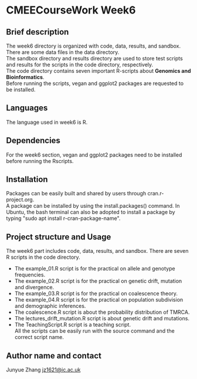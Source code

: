 # CMEECourseWork Week6
## Brief description
The week6 directory is organized with code, data, results, and sandbox.  
There are some data files in the data directory.  
The sandbox directory and results directory are used to store test scripts and results for the scripts in the code directory, respectively.  
The code directory contains seven important R-scripts about **Genomics and Bioinformatics**.  
Before running the scripts, vegan and ggplot2 packages are requested to be installed.

## Languages
The language used in week6 is R.


## Dependencies
For the week6 section, vegan and ggplot2 packages need to be installed before running the Rscripts.

## Installation
Packages can be easily built and shared by users through cran.r-project.org.  
A package can be installed by using the install.packages() command. In Ubuntu, the bash terminal can also be adopted to install a package by typing "sudo apt install r-cran-package-name".

## Project structure and Usage
The week6 part includes code, data, results, and sandbox. There are seven R scripts in the code directory.
+ The example_01.R script is for the practical on allele and genotype frequencies. 
+ The example_02.R script is for the practical on genetic drift, mutation and divergence. 
+ The example_03.R script is for the practical on coalescence theory.
+ The example_04.R script is for the practical on population subdivision and demographic inferences.
+ The coalescence.R script is about the probability distribution of TMRCA.
+ The lectures_drift_mutation.R script is about genetic drift and mutations.
+ The TeachingScript.R script is a teaching script.  
All the scripts can be easily run with the source command and the correct script name.

## Author name and contact
Junyue Zhang  jz1621@ic.ac.uk
